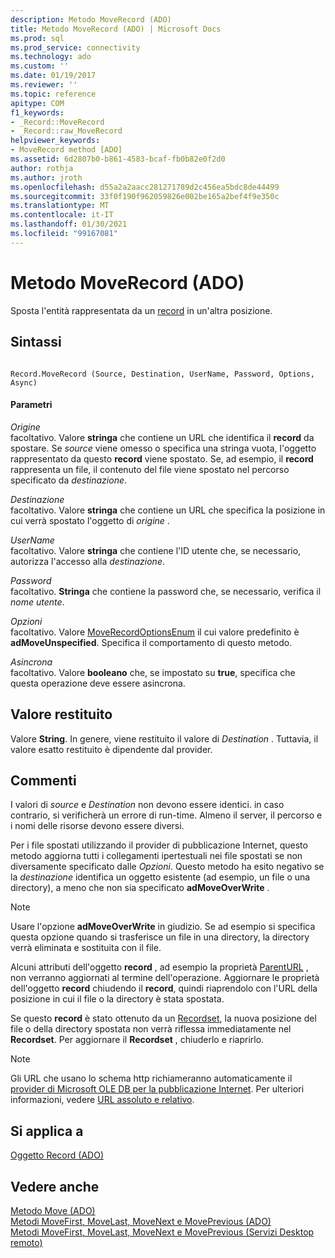 ```yaml
---
description: Metodo MoveRecord (ADO)
title: Metodo MoveRecord (ADO) | Microsoft Docs
ms.prod: sql
ms.prod_service: connectivity
ms.technology: ado
ms.custom: ''
ms.date: 01/19/2017
ms.reviewer: ''
ms.topic: reference
apitype: COM
f1_keywords:
- _Record::MoveRecord
- _Record::raw_MoveRecord
helpviewer_keywords:
- MoveRecord method [ADO]
ms.assetid: 6d2807b0-b861-4583-bcaf-fb0b82e0f2d0
author: rothja
ms.author: jroth
ms.openlocfilehash: d55a2a2aacc281271789d2c456ea5bdc8de44499
ms.sourcegitcommit: 33f0f190f962059826e002be165a2bef4f9e350c
ms.translationtype: MT
ms.contentlocale: it-IT
ms.lasthandoff: 01/30/2021
ms.locfileid: "99167081"
---
```

# <a name="moverecord-method-ado"></a>Metodo MoveRecord (ADO)
Sposta l'entità rappresentata da un [record](./record-object-ado.md) in un'altra posizione.  
  
## <a name="syntax"></a>Sintassi  
  
```  
  
Record.MoveRecord (Source, Destination, UserName, Password, Options, Async)  
```  
  
#### <a name="parameters"></a>Parametri  
 *Origine*  
 facoltativo. Valore **stringa** che contiene un URL che identifica il **record** da spostare. Se *source* viene omesso o specifica una stringa vuota, l'oggetto rappresentato da questo **record** viene spostato. Se, ad esempio, il **record** rappresenta un file, il contenuto del file viene spostato nel percorso specificato da *destinazione*.  
  
 *Destinazione*  
 facoltativo. Valore **stringa** che contiene un URL che specifica la posizione in cui verrà spostato l'oggetto di *origine* .  
  
 *UserName*  
 facoltativo. Valore **stringa** che contiene l'ID utente che, se necessario, autorizza l'accesso alla *destinazione*.  
  
 *Password*  
 facoltativo. **Stringa** che contiene la password che, se necessario, verifica il *nome utente*.  
  
 *Opzioni*  
 facoltativo. Valore [MoveRecordOptionsEnum](./moverecordoptionsenum.md) il cui valore predefinito è **adMoveUnspecified**. Specifica il comportamento di questo metodo.  
  
 *Asincrona*  
 facoltativo. Valore **booleano** che, se impostato su **true**, specifica che questa operazione deve essere asincrona.  
  
## <a name="return-value"></a>Valore restituito  
 Valore **String**. In genere, viene restituito il valore di *Destination* . Tuttavia, il valore esatto restituito è dipendente dal provider.  
  
## <a name="remarks"></a>Commenti  
 I valori di *source* e *Destination* non devono essere identici. in caso contrario, si verificherà un errore di run-time. Almeno il server, il percorso e i nomi delle risorse devono essere diversi.  
  
 Per i file spostati utilizzando il provider di pubblicazione Internet, questo metodo aggiorna tutti i collegamenti ipertestuali nei file spostati se non diversamente specificato dalle *Opzioni*. Questo metodo ha esito negativo se la *destinazione* identifica un oggetto esistente (ad esempio, un file o una directory), a meno che non sia specificato **adMoveOverWrite** .  
  
> [!NOTE]
>  Usare l'opzione **adMoveOverWrite** in giudizio. Se ad esempio si specifica questa opzione quando si trasferisce un file in una directory, la directory verrà eliminata e sostituita con il file.  
  
 Alcuni attributi dell'oggetto **record** , ad esempio la proprietà [ParentURL](./parenturl-property-ado.md) , non verranno aggiornati al termine dell'operazione. Aggiornare le proprietà dell'oggetto **record** chiudendo il **record**, quindi riaprendolo con l'URL della posizione in cui il file o la directory è stata spostata.  
  
 Se questo **record** è stato ottenuto da un [Recordset](./recordset-object-ado.md), la nuova posizione del file o della directory spostata non verrà riflessa immediatamente nel **Recordset**. Per aggiornare il **Recordset** , chiuderlo e riaprirlo.  
  
> [!NOTE]
>  Gli URL che usano lo schema http richiameranno automaticamente il [provider di Microsoft OLE DB per la pubblicazione Internet](../../guide/appendixes/microsoft-ole-db-provider-for-internet-publishing.md). Per ulteriori informazioni, vedere [URL assoluto e relativo](../../guide/data/absolute-and-relative-urls.md).  
  
## <a name="applies-to"></a>Si applica a  
 [Oggetto Record (ADO)](./record-object-ado.md)  
  
## <a name="see-also"></a>Vedere anche  
 [Metodo Move (ADO)](./move-method-ado.md)   
 [Metodi MoveFirst, MoveLast, MoveNext e MovePrevious (ADO)](./movefirst-movelast-movenext-and-moveprevious-methods-ado.md)   
 [Metodi MoveFirst, MoveLast, MoveNext e MovePrevious (Servizi Desktop remoto)](../rds-api/movefirst-movelast-movenext-and-moveprevious-methods-rds.md)